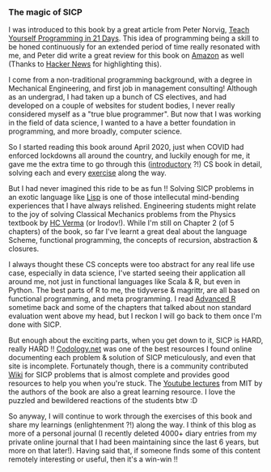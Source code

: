 ### The magic of SICP

I was introduced to this book by a great article from Peter Norvig, [Teach Yourself Programming in 21 Days](http://norvig.com/21-days.html). This idea of programming being a skill to be honed continuously for an extended period of time really resonated with me, and Peter did write a great review for this book on [Amazon](https://www.amazon.com/review/R403HR4VL71K8/ref=cm_cr_rdp_perm) as well (Thanks to [Hacker News](https://news.ycombinator.com/item?id=1900937) for highlighting this).

I come from a non-traditional programming background, with a degree in Mechanical Engineering, and first job in management consulting! Although as an undergrad, I had taken up a bunch of CS electives, and had developed on a couple of websites for student bodies, I never really considered myself as a "true blue programmer". But now that I was working in the field of data science, I wanted to a have a better foundation in programming, and more broadly, computer science. 

So I started reading this book around April 2020, just when COVID had enforced lockdowns all around the country, and luckily enough for me, it gave me the extra time to go through this ([introductory](https://mitpress.mit.edu/sites/default/files/sicp/course.html) ?!) CS book in detail, solving each and every [exercise](https://github.com/pritesh-shrivastava/sicp_solutions) along the way. 

But I had never imagined this ride to be as fun !! Solving SICP problems in an exotic language like [Lisp](http://www.paulgraham.com/avg.html) is one of those intellecutal mind-bending experiences that I have always relished. Engineering students might relate to the joy of solving Classical Mechanics problems from the Physics textbook by [HC Verma](https://www.goodreads.com/en/book/show/16133355) (or Irodov!). While I'm still on Chapter 2 (of 5 chapters) of the book, so far I've learnt a great deal about the language Scheme, functional programming, the concepts of recursion, abstraction & closures. 

I always thought these CS concepts were too abstract for any real life use case, especially in data science, I've started seeing their application all around me, not just in functional languages like Scala & R, but even in Python.
The best parts of R to me, the tidyverse & magrittr, are all based on functional programming, and meta programming. I read [Advanced R](https://adv-r.hadley.nz/) sometime back and some of the chapters that talked about non standard evaluation went above my head, but I reckon I will go back to them once I'm done with SICP.

But enough about the exciting parts, when you get down to it, SICP is HARD, really HARD !! [Codology.net](https://codology.net/post/introduction/) was one of the best resources I found online documenting each problem & solution of SICP meticulously, and even that site is incomplete. Fortunately though, there is a community contributed [Wiki](http://community.schemewiki.org/?sicp-solutions) for SICP problems that is almost complete and provides good resources to help you when you're stuck. The [Youtube lectures](https://www.youtube.com/playlist?list=PLE18841CABEA24090) from MIT by the authors of the book are also a great learning resource. I love the puzzled and bewildered reactions of the students btw :D 

So anyway, I will continue to work through the exercises of this book and share my learnings (enlightenment ?!) along the way. I think of this blog as more of a personal journal (I recently deleted 4000+ diary entries from my private online journal that I had been maintaining since the last 6 years, but more on that later!). Having said that, if someone finds some of this content remotely interesting or useful, then it's a win-win !!